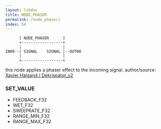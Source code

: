 ```yaml
---
layout: libdoc
title: NODE_PHASER
permalink: /node_phaser/
index: 54
---
```


          [ NODE_PHASER      ]       
          +------------------+       
          |                  |       
    IN00--| SIGNAL    SIGNAL |--OUT00
          |                  |       
          +------------------+       

this node applies a phaser effect to the incoming signal. author/source: [Xavier Halgand / Dekrispator_v2](https://github.com/MrBlueXav/Dekrispator_v2)

### SET_VALUE

- FEEDBACK_F32
- WET_F32
- SWEEPRATE_F32
- RANGE_MIN_F32
- RANGE_MAX_F32



